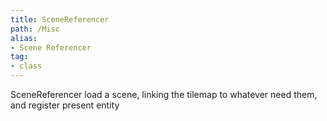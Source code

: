 ```yaml
---
title: SceneReferencer
path: /Misc
alias: 
- Scene Referencer
tag: 
- class
---
```

SceneReferencer load a scene, linking the tilemap to whatever need them, and register present entity
